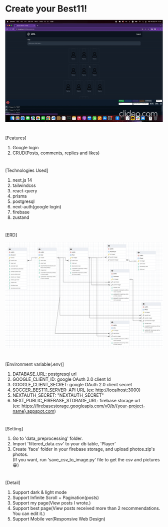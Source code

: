 # Create your Best11!

![screensh](./readme_img/about.gif)

#

[Features]

1. Google login
2. CRUD(Posts, comments, replies and likes)

#

[Technologies Used]

1. next.js 14
2. tailwindcss
3. react-query
4. prisma
5. postgresql
6. next-auth(google login)
7. firebase
8. zustand

#

[ERD]

![screensh](./readme_img/erd.png)

#

[Environment variable(.env)]

1. DATABASE_URL: postgresql url
2. GOOGLE_CLIENT_ID: google OAuth 2.0 client Id
3. GOOGLE_CLIENT_SECRET: google OAuth 2.0 client secret
4. SOCCER_BEST11_SERVER: API URL (ex: http://localhost:3000)
5. NEXTAUTH_SECRET: "NEXTAUTH_SECRET"
6. NEXT_PUBLIC_FIREBASE_STORAGE_URL: firebase storage url  
   (ex: https://firebasestorage.googleapis.com/v0/b/{your-project-name}.appspot.com)

#

[Setting]

1. Go to 'data_preprocessing' folder.
2. Import 'filtered_data.csv' to your db table, 'Player'
3. Create 'face' folder in your firebase storage, and upload photos.zip's photos.  
   (If you want, run 'save_csv_to_image.py' file to get the csv and pictures 😀)

#

[Detail]

1. Support dark & light mode
2. Support Infinite Scroll + Pagination(posts)
3. Support my page(View posts I wrote.)
4. Support best page(View posts received more than 2 recommendations. You can edit it.)
5. Support Mobile ver(Responsive Web Design)
